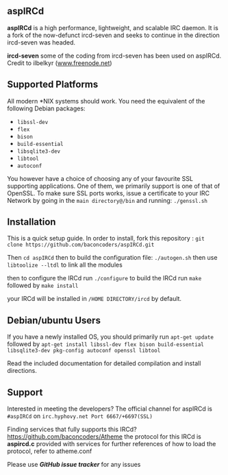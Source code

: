 ## aspIRCd

**aspIRCd** is a high performance, lightweight, and scalable
IRC daemon. It is a fork of the now-defunct ircd-seven and seeks to continue in
the direction ircd-seven was headed.

**ircd-seven**
some of the coding from ircd-seven has been used on aspIRCd. Credit to ilbelkyr (www.freenode.net)

## Supported Platforms

All modern \*NIX systems should work. You need the equivalent of the following
Debian packages:

 - `libssl-dev`
 - `flex`
 - `bison`
 - `build-essential`
 - `libsqlite3-dev`
 - `libtool`
 - `autoconf`
 
 You however have a choice of choosing any of your favourite SSL supporting applications. One of them, we primarily support is one of that of OpenSSL.
 To make sure SSL ports works, issue a certificate to your IRC Network by going in the `main directory@/bin` and running:
 `./genssl.sh`
 
 ## Installation
 
 This is a quick setup guide. In order to install, fork this repository : `git clone https://github.com/baconcoders/aspIRCd.git`
 
Then `cd aspIRCd`
then to build the configuration file: `./autogen.sh`
then use `libtoolize --ltdl` to link all the modules

then to configure the IRCd run `./configure`
to build the IRCd run `make`
followed by `make install`

your IRCd will be installed in `/HOME DIRECTORY/ircd` by default.

## Debian/ubuntu Users

If you have a newly installed OS, you should primarily run `apt-get update` followed by `apt-get install libssl-dev flex bison build-essential libsqlite3-dev pkg-config autoconf openssl libtool`

Read the included documentation for detailed compilation and install
directions.

## Support
Interested in meeting the developers?
The official channel for aspIRCd is `#aspIRCd` on
`irc.hyphovy.net Port 6667/+6697(SSL)`

Finding services that fully supports this IRCd?
https://github.com/baconcoders/Atheme
the protocol for this IRCd is **aspircd.c** provided with services
for further references of how to load the protocol, refer to atheme.conf

Please use ***GitHub issue tracker*** for any issues
